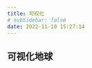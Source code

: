 ```yaml
---
title: 可视化
# subSidebar: false
date: 2022-11-10 15:27:14
---
```




## 可视化地球

<VueEcharts />